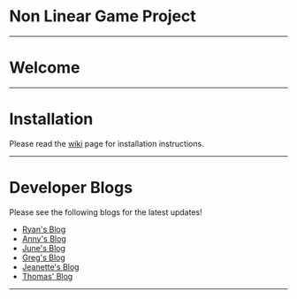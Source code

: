 # Non Linear Game Project
---
# Welcome
---
# Installation

Please read the [wiki](https://github.com/drdgvhbh/non-linear-game-project/wiki/Installation) page for installation instructions.

---
# Developer Blogs

Please see the following blogs for the latest updates!

* [Ryan's Blog](https://drdgvhbh.github.io/non-linear-game-project/)
* [Anny's Blog](https://nonlinearcat.wordpress.com/category/anny/)
* [June's Blog](https://nonlinearcat.wordpress.com/category/june/)
* [Greg's Blog](https://nonlinearcat.wordpress.com/category/greg/)
* [Jeanette's Blog](https://fantashii.tumblr.com/)
* [Thomas' Blog](https://nonlinearcat.wordpress.com/category/thomas/)
---

